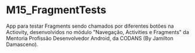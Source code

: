# M15_FragmentTests
App para testar Fragments sendo chamados por diferentes botôes na Actiovity, desenvolvidos no módulo "Navegação, Activities e Fragments" da Mentoria Profissão Desenvolvedor Android, da CODANS (By Jamilton Damasceno).
